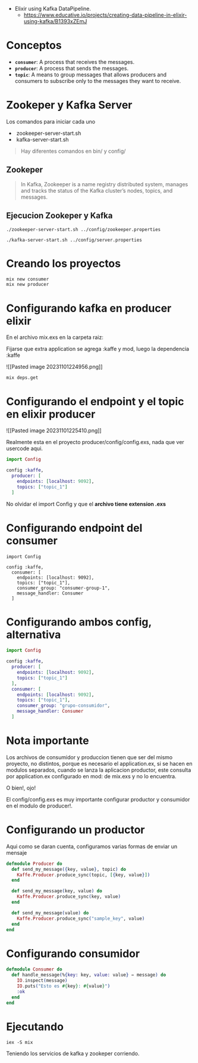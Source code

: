 * Elixir using Kafka DataPipeline.
	* https://www.educative.io/projects/creating-data-pipeline-in-elixir-using-kafka/B1393xZEmJ

# Conceptos

- **`consumer`**: A process that receives the messages.
- **`producer`**: A process that sends the messages.
- **`topic`**: A means to group messages that allows producers and consumers to subscribe only to the messages they want to receive.

# Zookeper y Kafka Server

Los comandos para iniciar cada uno

*  zookeeper-server-start.sh
*  kafka-server-start.sh

> Hay diferentes comandos en bin/ y config/

## Zookeper

> In Kafka, Zookeeper is a name registry distributed system, manages and tracks the status of the Kafka cluster’s nodes, topics, and messages.

## Ejecucion Zookeper y Kafka

```shell
./zookeeper-server-start.sh ../config/zookeeper.properties
```

```shell
./kafka-server-start.sh ../config/server.properties
```


# Creando los proyectos

```
mix new consumer
mix new producer
```

# Configurando kafka en producer elixir

En el archivo mix.exs en la carpeta raiz: 

Fijarse que extra application se agrega :kaffe y mod, luego la dependencia :kaffe

![[Pasted image 20231101224956.png]]
```
mix deps.get
```

# Configurando el endpoint y el topic en elixir producer

![[Pasted image 20231101225410.png]]

Realmente esta en el proyecto producer/config/config.exs, nada que ver usercode aqui.

```elixir
import Config

config :kaffe,
  producer: [
    endpoints: [localhost: 9092],
    topics: ["topic_1"]
  ]
```

No olvidar el import Config y que el **archivo tiene extension .exs**

# Configurando endpoint del consumer

```
import Config

config :kaffe,
  consumer: [
    endpoints: [localhost: 9092],
    topics: ["topic_1"],
    consumer_group: "consumer-group-1",
    message_handler: Consumer
  ]
```

# Configurando ambos config, alternativa

```elixir
import Config

config :kaffe,
  producer: [
    endpoints: [localhost: 9092],
    topics: ["topic_1"]
  ],
  consumer: [
    endpoints: [localhost: 9092],
    topics: ["topic_1"],
    consumer_group: "grupo-consumidor",
    message_handler: Consumer
  ]
```
# Nota importante

Los archivos de consumidor y produccion tienen que ser del mismo proyecto, no distintos, porque es necesario el application.ex, si se hacen en modulos separados, cuando se lanza la aplicacion productor, este consulta por application.ex configurado en mod: de mix.exs y no lo encuentra.

O bien!, ojo!

El config/config.exs es muy importante configurar productor y consumidor en el modulo de producer!.

# Configurando un productor

Aqui como se daran cuenta, configuramos varias formas de enviar un mensaje

```elixir
defmodule Producer do
  def send_my_message({key, value}, topic) do
    Kaffe.Producer.produce_sync(topic, [{key, value}])
  end

  def send_my_message(key, value) do
    Kaffe.Producer.produce_sync(key, value)
  end

  def send_my_message(value) do
    Kaffe.Producer.produce_sync("sample_key", value)
  end
end

```

# Configurando consumidor

```elixir
defmodule Consumer do
  def handle_message(%{key: key, value: value} = message) do
    IO.inspect(message)
    IO.puts("Esto es #{key}: #{value}")
    :ok
  end
end
```

# Ejecutando

```
iex -S mix
```

Teniendo los servicios de kafka y zookeper corriendo.